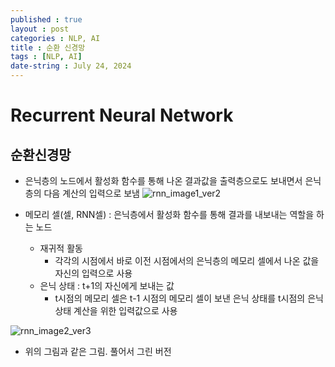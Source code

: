 ```yaml
---
published : true
layout : post
categories : NLP, AI
title : 순환 신경망
tags : [NLP, AI]
date-string : July 24, 2024
---
```


# Recurrent Neural Network
## 순환신경망
- 은닉층의 노드에서 활성화 함수를 통해 나온 결과값을 출력층으로도 보내면서 은닉층의 다음 계산의 입력으로 보냄
![rnn_image1_ver2](https://github.com/user-attachments/assets/411525b8-99e0-4758-a0c3-8c68859e0692)

- 메모리 셀(셀, RNN셀) : 은닉층에서 활성화 함수를 통해 결과를 내보내는 역할을 하는 노드
  - 재귀적 활동
    - 각각의 시점에서 바로 이전 시점에서의 은닉층의 메모리 셀에서 나온 값을 자신의 입력으로 사용
  - 은닉 상태 : t+1의 자신에게 보내는 값
    - t시점의 메모리 셀은 t-1 시점의 메모리 셀이 보낸 은닉 상태를 t시점의 은닉 상태 계산을 위한 입력값으로 사용

![rnn_image2_ver3](https://github.com/user-attachments/assets/322f9ae3-f733-467d-818c-51cea604ace8)
- 위의 그림과 같은 그림. 풀어서 그린 버전

